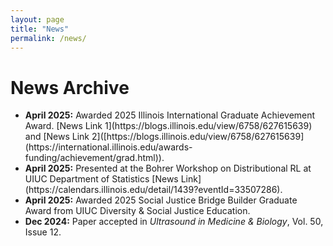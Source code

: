 ```yaml
---
layout: page
title: "News"
permalink: /news/
---
```


<h1>News Archive</h1>

<ul>
  <li><strong>April 2025:</strong> Awarded 2025 Illinois International Graduate Achievement Award. [News Link 1](https://blogs.illinois.edu/view/6758/627615639) and [News Link 2]([https://blogs.illinois.edu/view/6758/627615639](https://international.illinois.edu/awards-funding/achievement/grad.html)).</li>
  <li><strong>April 2025:</strong> Presented at the Bohrer Workshop on Distributional RL at UIUC Department of Statistics [News Link](https://calendars.illinois.edu/detail/1439?eventId=33507286).</li>
  <li><strong>April 2025:</strong> Awarded 2025 Social Justice Bridge Builder Graduate Award from UIUC Diversity & Social Justice Education.</li>
  <li><strong>Dec 2024:</strong> Paper accepted in <i>Ultrasound in Medicine & Biology</i>, Vol. 50, Issue 12.</li>
</ul>
